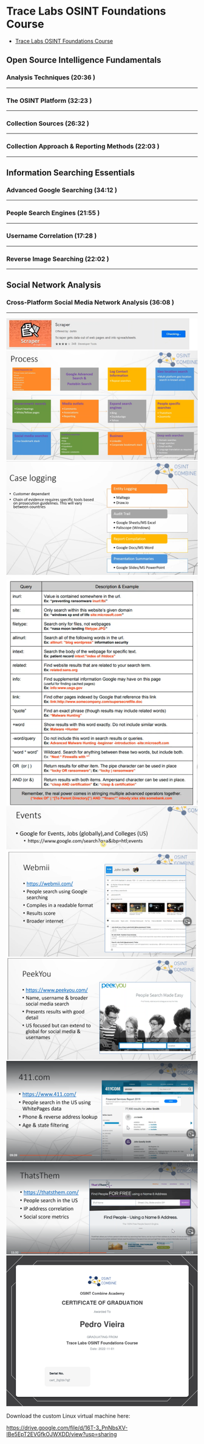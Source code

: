 # Trace Labs OSINT Foundations Course

- [Trace Labs OSINT Foundations Course](#trace-labs-osint-foundations-course)




## Open Source Intelligence Fundamentals

### Analysis Techniques (20:36 )

---

### The OSINT Platform (32:23 )

---

### Collection Sources (26:32 )

---

### Collection Approach & Reporting Methods (22:03 )

---

## Information Searching Essentials
     
### Advanced Google Searching (34:12 )

---

### People Search Engines (21:55 )

---

### Username Correlation (17:28 )

---

### Reverse Image Searching (22:02 )

---

## Social Network Analysis
     
### Cross-Platform Social Media Network Analysis (36:08 )

---

![](images/image_001.png)
![](images/image_002.png)
![](images/image_003.png)
![](images/image_004.png)
![](images/image_005.png)
![](images/image_006.png)
![](images/image_007.png)
![](images/image_008.png)
![](images/image_009.png)
![](images/image_010.png)

Download the custom Linux virtual machine here:

https://drive.google.com/file/d/16T-3_PnNbsXV-IBe5EpT2EVGfkOJWXDD/view?usp=sharing





